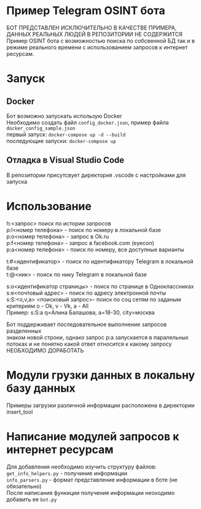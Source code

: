 # Пример Telegram OSINT бота
БОТ ПРЕДСТАВЛЕН ИСКЛЮЧИТЕЛЬНО В КАЧЕСТВЕ ПРИМЕРА, ДАННЫХ РЕАЛЬНЫХ ЛЮДЕЙ В РЕПОЗИТОРИИ НЕ СОДЕРЖИТСЯ     
Пример OSINT бота с возможностью поиска по собсвенной БД так и в режиме реального времени с использованием запросов к интернет ресурсам. 

# Запуск
## Docker
Бот возможно запускать использую Docker   
Необходимо создать файл `config_docker.json`, пример файла `docker_config_sample.json`   
первый запуск: `docker-compose up -d --build`   
последующие запуски: `docker-compose up`   

## Отладка в Visual Studio Code
В репозитории присутсвует директория .vscode с настройками для запуска

# Использование
h:<запрос> поиск по истории запросов   
p:l<номер телефона> - поиск по номеру в локальной базе   
p:o<номер телефона> - запрос в Ok.ru   
p:f<номер телефона> - запрос в facebook.com (eyecon)   
p:a<номер телефона> - поиск по номеру, все доступные варианты   

t:#<идентификатор> - поиск по идентификатору Telegram в локальной базе   
t:@<ник> - поиск по нику Telegram в локальной базе   

s:o<идентификатор страницы> - поиск по странице в Одноклассниках   
s:e<почтовый адрес> - поиск по адресу электронной почты   
s:S:<o,v,a> <поисковый запрос>- поиск по соц сетям по заданым критериям o - Ok, v - Vk, a - All   
Пример: s:S:a q=Алина Балашова, a=18-30, city=москва   

Бот поддерживает последовательное выполнение запросов разделенных   
знаком новой строки, однако запрос p:a запускается в паралельных   
потоках и не понятно какой ответ относится к какому запросу   
НЕОБХОДИМО ДОРАБОТАТЬ   

# Модули грузки данных в локальну базу данных
Примеры загрузки различной информации расположена в директории insert_tool

# Написание модулей запросов к интернет ресурсам
Для добавления необходимо изучить структуру файлов:   
    `get_info_helpers.py` - получиние информации   
    `info_parsers.py` - формат представление информации в боте (не обязательно)   
После написания функиции получения информации неоходимо добавить ее `bot.py`